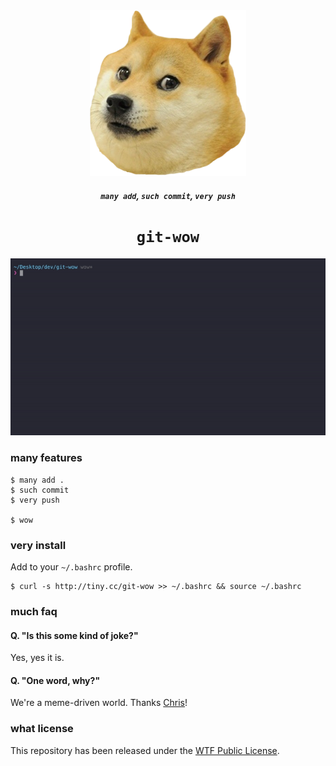 <div align="center">
    <img src=".github/doge.png">
    <h5><code>many add</code>, <code>such commit</code>, <code>very push</code></h5>
    <h1><code>git-wow</code></h4>
</div>

<div align="center">
    <img src=".github/much.gif">
</div>

### many features
```console
$ many add .
$ such commit
$ very push

$ wow
```

### very install
Add to your `~/.bashrc` profile.
```console
$ curl -s http://tiny.cc/git-wow >> ~/.bashrc && source ~/.bashrc
```

### much faq
#### Q. "Is this some kind of joke?"
Yes, yes it is.

#### Q. "One word, why?"
We're a meme-driven world. Thanks [Chris](https://twitter.com/chris__martin/status/420992421673988096)!

### what license
This repository has been released under the [WTF Public License](LICENSE).